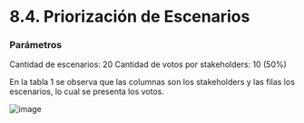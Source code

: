 # 8.4. Priorización de Escenarios

### Parámetros

Cantidad de escenarios: 20
Cantidad de votos por stakeholders: 10 (50%)

En la tabla 1 se observa que las columnas son los stakeholders y las filas los escenarios, lo cual se presenta los votos.

![image](https://drive.google.com/uc?export=view&id=1vNOgoIH7ytVU2Z87MJNWaUpvdMqpCzq_)

